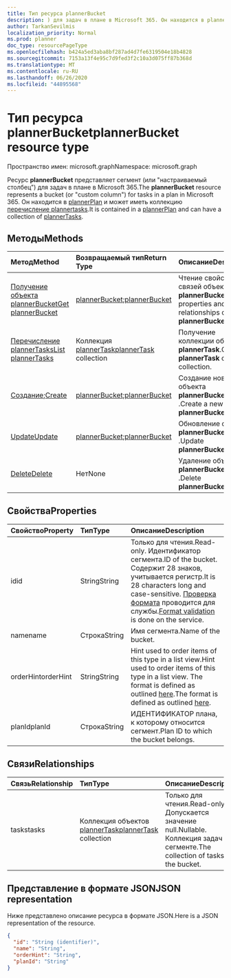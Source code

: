 ```yaml
---
title: Тип ресурса plannerBucket
description: ) для задач в плане в Microsoft 365. Он находится в plannerPlan и может иметь коллекцию перечисление plannertasks.
author: TarkanSevilmis
localization_priority: Normal
ms.prod: planner
doc_type: resourcePageType
ms.openlocfilehash: b424a5ed3aba8bf287ad4d7fe6319504e18b4828
ms.sourcegitcommit: 7153a13f4e95c7d9fed3f2c10a3d075ff87b368d
ms.translationtype: MT
ms.contentlocale: ru-RU
ms.lasthandoff: 06/26/2020
ms.locfileid: "44895568"
---
```

# <a name="plannerbucket-resource-type"></a><span data-ttu-id="44e27-104">Тип ресурса plannerBucket</span><span class="sxs-lookup"><span data-stu-id="44e27-104">plannerBucket resource type</span></span>

<span data-ttu-id="44e27-105">Пространство имен: microsoft.graph</span><span class="sxs-lookup"><span data-stu-id="44e27-105">Namespace: microsoft.graph</span></span>

<span data-ttu-id="44e27-106">Ресурс **plannerBucket** представляет сегмент (или "настраиваемый столбец") для задач в плане в Microsoft 365.</span><span class="sxs-lookup"><span data-stu-id="44e27-106">The **plannerBucket** resource represents a bucket (or "custom column") for tasks in a plan in Microsoft 365.</span></span> <span data-ttu-id="44e27-107">Он находится в [plannerPlan](plannerplan.md) и может иметь коллекцию [перечисление plannertasks](plannertask.md).</span><span class="sxs-lookup"><span data-stu-id="44e27-107">It is contained in a [plannerPlan](plannerplan.md) and can have a collection of [plannerTasks](plannertask.md).</span></span>



## <a name="methods"></a><span data-ttu-id="44e27-108">Методы</span><span class="sxs-lookup"><span data-stu-id="44e27-108">Methods</span></span>

| <span data-ttu-id="44e27-109">Метод</span><span class="sxs-lookup"><span data-stu-id="44e27-109">Method</span></span>           | <span data-ttu-id="44e27-110">Возвращаемый тип</span><span class="sxs-lookup"><span data-stu-id="44e27-110">Return Type</span></span>    |<span data-ttu-id="44e27-111">Описание</span><span class="sxs-lookup"><span data-stu-id="44e27-111">Description</span></span>|
|:---------------|:--------|:----------|
|[<span data-ttu-id="44e27-112">Получение объекта plannerBucket</span><span class="sxs-lookup"><span data-stu-id="44e27-112">Get plannerBucket</span></span>](../api/plannerbucket-get.md) | <span data-ttu-id="44e27-113">[plannerBucket](plannerbucket.md);</span><span class="sxs-lookup"><span data-stu-id="44e27-113">[plannerBucket](plannerbucket.md)</span></span> |<span data-ttu-id="44e27-114">Чтение свойств и связей объекта **plannerBucket** .</span><span class="sxs-lookup"><span data-stu-id="44e27-114">Read properties and relationships of **plannerBucket** object.</span></span>|
|[<span data-ttu-id="44e27-115">Перечисление plannerTasks</span><span class="sxs-lookup"><span data-stu-id="44e27-115">List plannerTasks</span></span>](../api/plannerbucket-list-tasks.md) |<span data-ttu-id="44e27-116">Коллекция [plannerTask](plannertask.md)</span><span class="sxs-lookup"><span data-stu-id="44e27-116">[plannerTask](plannertask.md) collection</span></span>| <span data-ttu-id="44e27-117">Получение коллекции объектов **plannerTask**.</span><span class="sxs-lookup"><span data-stu-id="44e27-117">Get a **plannerTask** object collection.</span></span>|
|<span data-ttu-id="44e27-118">[Создание](../api/planner-post-buckets.md);</span><span class="sxs-lookup"><span data-stu-id="44e27-118">[Create](../api/planner-post-buckets.md)</span></span> | <span data-ttu-id="44e27-119">[plannerBucket](plannerbucket.md);</span><span class="sxs-lookup"><span data-stu-id="44e27-119">[plannerBucket](plannerbucket.md)</span></span>   | <span data-ttu-id="44e27-120">Создание нового объекта **plannerBucket** .</span><span class="sxs-lookup"><span data-stu-id="44e27-120">Create a new **plannerBucket** object.</span></span> |
|[<span data-ttu-id="44e27-121">Update</span><span class="sxs-lookup"><span data-stu-id="44e27-121">Update</span></span>](../api/plannerbucket-update.md) | <span data-ttu-id="44e27-122">[plannerBucket](plannerbucket.md);</span><span class="sxs-lookup"><span data-stu-id="44e27-122">[plannerBucket](plannerbucket.md)</span></span>   |<span data-ttu-id="44e27-123">Обновление объекта **plannerBucket** .</span><span class="sxs-lookup"><span data-stu-id="44e27-123">Update **plannerBucket** object.</span></span> |
|[<span data-ttu-id="44e27-124">Delete</span><span class="sxs-lookup"><span data-stu-id="44e27-124">Delete</span></span>](../api/plannerbucket-delete.md) | <span data-ttu-id="44e27-125">Нет</span><span class="sxs-lookup"><span data-stu-id="44e27-125">None</span></span> |<span data-ttu-id="44e27-126">Удаление объекта **plannerBucket** .</span><span class="sxs-lookup"><span data-stu-id="44e27-126">Delete **plannerBucket** object.</span></span> |

## <a name="properties"></a><span data-ttu-id="44e27-127">Свойства</span><span class="sxs-lookup"><span data-stu-id="44e27-127">Properties</span></span>
| <span data-ttu-id="44e27-128">Свойство</span><span class="sxs-lookup"><span data-stu-id="44e27-128">Property</span></span>     | <span data-ttu-id="44e27-129">Тип</span><span class="sxs-lookup"><span data-stu-id="44e27-129">Type</span></span>   |<span data-ttu-id="44e27-130">Описание</span><span class="sxs-lookup"><span data-stu-id="44e27-130">Description</span></span>|
|:---------------|:--------|:----------|
|<span data-ttu-id="44e27-131">id</span><span class="sxs-lookup"><span data-stu-id="44e27-131">id</span></span>|<span data-ttu-id="44e27-132">String</span><span class="sxs-lookup"><span data-stu-id="44e27-132">String</span></span>| <span data-ttu-id="44e27-133">Только для чтения.</span><span class="sxs-lookup"><span data-stu-id="44e27-133">Read-only.</span></span> <span data-ttu-id="44e27-134">Идентификатор сегмента.</span><span class="sxs-lookup"><span data-stu-id="44e27-134">ID of the bucket.</span></span> <span data-ttu-id="44e27-135">Содержит 28 знаков, учитывается регистр.</span><span class="sxs-lookup"><span data-stu-id="44e27-135">It is 28 characters long and case-sensitive.</span></span> <span data-ttu-id="44e27-136">[Проверка формата](planner-identifiers-disclaimer.md) проводится для службы.</span><span class="sxs-lookup"><span data-stu-id="44e27-136">[Format validation](planner-identifiers-disclaimer.md) is done on the service.</span></span>|
|<span data-ttu-id="44e27-137">name</span><span class="sxs-lookup"><span data-stu-id="44e27-137">name</span></span>|<span data-ttu-id="44e27-138">Строка</span><span class="sxs-lookup"><span data-stu-id="44e27-138">String</span></span>|<span data-ttu-id="44e27-139">Имя сегмента.</span><span class="sxs-lookup"><span data-stu-id="44e27-139">Name of the bucket.</span></span>|
|<span data-ttu-id="44e27-140">orderHint</span><span class="sxs-lookup"><span data-stu-id="44e27-140">orderHint</span></span>|<span data-ttu-id="44e27-141">String</span><span class="sxs-lookup"><span data-stu-id="44e27-141">String</span></span>|<span data-ttu-id="44e27-142">Hint used to order items of this type in a list view.</span><span class="sxs-lookup"><span data-stu-id="44e27-142">Hint used to order items of this type in a list view.</span></span> <span data-ttu-id="44e27-143">The format is defined as outlined [here](planner-order-hint-format.md).</span><span class="sxs-lookup"><span data-stu-id="44e27-143">The format is defined as outlined [here](planner-order-hint-format.md).</span></span>|
|<span data-ttu-id="44e27-144">planId</span><span class="sxs-lookup"><span data-stu-id="44e27-144">planId</span></span>|<span data-ttu-id="44e27-145">Строка</span><span class="sxs-lookup"><span data-stu-id="44e27-145">String</span></span>|<span data-ttu-id="44e27-146">ИДЕНТИФИКАТОР плана, к которому относится сегмент.</span><span class="sxs-lookup"><span data-stu-id="44e27-146">Plan ID to which the bucket belongs.</span></span>|

## <a name="relationships"></a><span data-ttu-id="44e27-147">Связи</span><span class="sxs-lookup"><span data-stu-id="44e27-147">Relationships</span></span>
| <span data-ttu-id="44e27-148">Связь</span><span class="sxs-lookup"><span data-stu-id="44e27-148">Relationship</span></span> | <span data-ttu-id="44e27-149">Тип</span><span class="sxs-lookup"><span data-stu-id="44e27-149">Type</span></span>   |<span data-ttu-id="44e27-150">Описание</span><span class="sxs-lookup"><span data-stu-id="44e27-150">Description</span></span>|
|:---------------|:--------|:----------|
|<span data-ttu-id="44e27-151">tasks</span><span class="sxs-lookup"><span data-stu-id="44e27-151">tasks</span></span>|<span data-ttu-id="44e27-152">Коллекция объектов [plannerTask](plannertask.md)</span><span class="sxs-lookup"><span data-stu-id="44e27-152">[plannerTask](plannertask.md) collection</span></span>| <span data-ttu-id="44e27-153">Только для чтения.</span><span class="sxs-lookup"><span data-stu-id="44e27-153">Read-only.</span></span> <span data-ttu-id="44e27-154">Допускается значение null.</span><span class="sxs-lookup"><span data-stu-id="44e27-154">Nullable.</span></span> <span data-ttu-id="44e27-155">Коллекция задач в сегменте.</span><span class="sxs-lookup"><span data-stu-id="44e27-155">The collection of tasks in the bucket.</span></span>|

## <a name="json-representation"></a><span data-ttu-id="44e27-156">Представление в формате JSON</span><span class="sxs-lookup"><span data-stu-id="44e27-156">JSON representation</span></span>
<span data-ttu-id="44e27-157">Ниже представлено описание ресурса в формате JSON.</span><span class="sxs-lookup"><span data-stu-id="44e27-157">Here is a JSON representation of the resource.</span></span>

<!-- {
  "blockType": "resource",
  "baseType": "microsoft.graph.entity",
  "optionalProperties": [

  ],
  "@odata.type": "microsoft.graph.plannerBucket"
}-->

```json
{
  "id": "String (identifier)",
  "name": "String",
  "orderHint": "String",
  "planId": "String"
}

```

<!-- uuid: 8fcb5dbc-d5aa-4681-8e31-b001d5168d79
2015-10-25 14:57:30 UTC -->
<!-- {
  "type": "#page.annotation",
  "description": "plannerBucket resource",
  "keywords": "",
  "section": "documentation",
  "tocPath": ""
}-->
